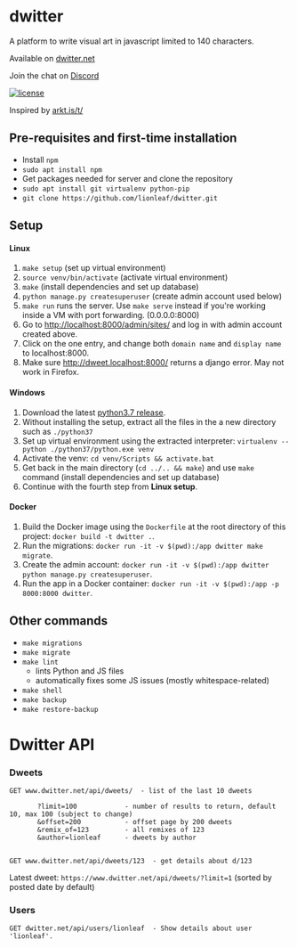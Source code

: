 # dwitter

A platform to write visual art in javascript limited to 140 characters.

Available on [dwitter.net](http://dwitter.net)

Join the chat on [Discord](https://discord.gg/r5nXDsQ)

[![license](https://img.shields.io/github/license/lionleaf/dwitter.svg)]()

Inspired by [arkt.is/t/](http://arkt.is/t/Yy53aWR0aD0yZTM7eC5maWxsUmVjdCgxNTAsMTUwKlModCkrMTUwLDE1MCwxNTAp)


## Pre-requisites and first-time installation
* Install `npm`
* `sudo apt install npm`
*  Get packages needed for server and clone the repository
* `sudo apt install git virtualenv python-pip`
* `git clone https://github.com/lionleaf/dwitter.git`

## Setup
#### **Linux**
1. `make setup` (set up virtual environment)
2. `source venv/bin/activate` (activate virtual environment)
3. `make` (install dependencies and set up database)
4. `python manage.py createsuperuser` (create admin account used below)
5. `make run` runs the server. Use `make serve` instead if you're working inside a VM with port forwarding. (0.0.0.0:8000)
6. Go to [http://localhost:8000/admin/sites/](http://localhost:8000/admin/sites/) and log in with admin account created above.
7. Click on the one entry, and change both `domain name` and `display name` to localhost:8000.
8. Make sure http://dweet.localhost:8000/ returns a django error. May not work in Firefox.

#### **Windows**
1. Download the latest [python3.7 release]("https://www.python.org/downloads/windows/").
2. Without installing the setup, extract all the files in the a new directory such as `./python37`
3. Set up virtual environment using the extracted interpreter: `virtualenv --python ./python37/python.exe venv`
4. Activate the venv: `cd venv/Scripts && activate.bat`
5. Get back in the main directory (`cd ../.. && make`) and use `make` command (install dependencies and set up database)
6. Continue with the fourth step from **Linux setup**.

#### **Docker**
1. Build the Docker image using the `Dockerfile` at the root directory of this project: `docker build -t dwitter .`.
2. Run the migrations: `docker run -it -v $(pwd):/app dwitter make migrate`.
3. Create the admin account: `docker run -it -v $(pwd):/app dwitter python manage.py createsuperuser`.
4. Run the app in a Docker container: `docker run -it -v $(pwd):/app -p 8000:8000 dwitter`.

## Other commands
* `make migrations`
* `make migrate`
* `make lint`
  * lints Python and JS files
  * automatically fixes some JS issues (mostly whitespace-related)
* `make shell`
* `make backup`
* `make restore-backup`


# Dwitter API

### Dweets
```
GET www.dwitter.net/api/dweets/  - list of the last 10 dweets

       ?limit=100            - number of results to return, default 10, max 100 (subject to change)
       &offset=200           - offset page by 200 dweets
       &remix_of=123         - all remixes of 123
       &author=lionleaf      - dweets by author


GET www.dwitter.net/api/dweets/123  - get details about d/123
```

Latest dweet: `https://www.dwitter.net/api/dweets/?limit=1`  (sorted by posted date by default)


### Users
```
GET dwitter.net/api/users/lionleaf  - Show details about user 'lionleaf'.
```
